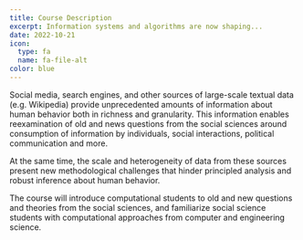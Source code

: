```yaml
---
title: Course Description
excerpt: Information systems and algorithms are now shaping...
date: 2022-10-21
icon:
  type: fa
  name: fa-file-alt
color: blue
---
```


Social media, search engines, and other sources of large-scale textual data (e.g. Wikipedia) provide unprecedented amounts of information about human behavior both in richness and granularity. This information enables reexamination of old and news questions from the social sciences around consumption of information by individuals, social interactions, political communication and more. 

At the same time, the scale and heterogeneity of data from these sources present new methodological challenges that hinder principled analysis and robust inference about human behavior. 

The course will introduce computational students to old and new questions and theories from the social sciences, and familiarize social science students with computational approaches from computer and engineering science. 
